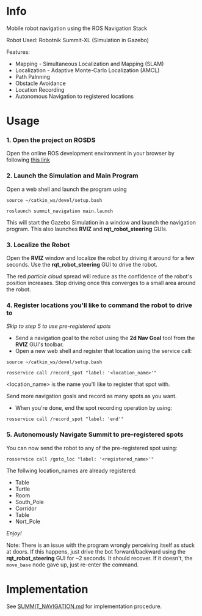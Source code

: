 # Info
Mobile robot navigation using the ROS Navigation Stack

Robot Used: Robotnik Summit-XL (Simulation in Gazebo)

Features: 
- Mapping - Simultaneous Localization and Mapping (SLAM)
- Localization - Adaptive Monte-Carlo Localization (AMCL)
- Path Palnning
- Obstacle Avoidance
- Location Recording
- Autonomous Navigation to registered locations


# Usage
### 1. Open the project on ROSDS
Open the online ROS development environment in your browser by following [this link](https://app.theconstructsim.com/#/l/4e7b06f8/)

### 2. Launch the Simulation and Main Program
Open a web shell and launch the program using

`source ~/catkin_ws/devel/setup.bash`

`roslaunch summit_navigation main.launch`

This will start the Gazebo Simulation in a window and launch the navigation program. This also launches **RVIZ** and **rqt_robot_steering** GUIs.

### 3. Localize the Robot
Open the **RVIZ** window and localize the robot by driving it around for a few seconds. Use the **rqt_robot_steering** GUI to drive the robot.

The red _particle cloud_ spread will reduce as the confidence of the robot's position increases. Stop driving once this converges to a small area around the robot.

### 4. Register locations you'll like to command the robot to drive to
_Skip to step 5 to use pre-registered spots_

- Send a navigation goal to the robot using the **2d Nav Goal** tool from the **RVIZ** GUI's toolbar.
- Open a new web shell and register that location using the service call:

`source ~/catkin_ws/devel/setup.bash`

`rosservice call /record_spot "label: '<location_name>'"`

<location_name> is the name you'll like to register that spot with.

Send more navigation goals and record as many spots as you want.

- When you're done, end the spot recording operation by using:

`rosservice call /record_spot "label: 'end'"`

### 5. Autonomously Navigate Summit to pre-registered spots
You can now send the robot to any of the pre-registered spot using:

`rosservice call /goto_loc "label: '<registered_name>'"`

The follwing location_names are already registered:
- Table
- Turtle
- Room
- South_Pole
- Corridor
- Table
- Nort_Pole

_Enjoy!_

Note: There is an issue with the program wrongly perceiving itself as stuck at doors. If this happens, just drive the bot forward/backward using the **rqt_robot_steering** GUI for ~2 seconds. It should recover. If it doesn't, the `move_base` node gave up, just re-enter the command.


# Implementation
See [SUMMIT_NAVIGATION.md](https://github.com/danieladejumo17/summit-robot-navigation/blob/main/SUMMIT_NAVIGATION.md) for implementation procedure.

